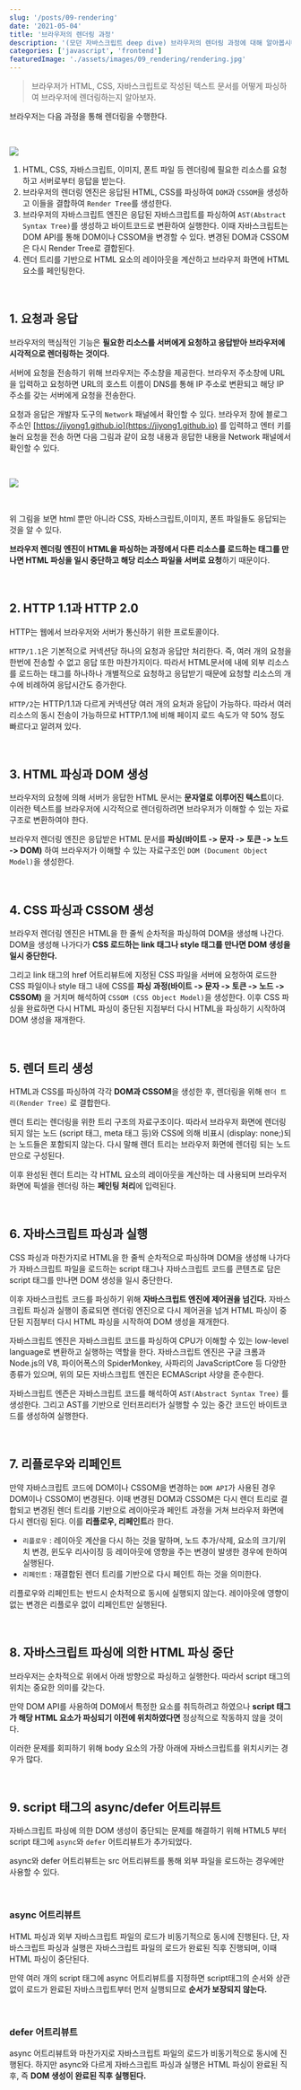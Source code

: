 ```yaml
---
slug: '/posts/09-rendering'
date: '2021-05-04'
title: '브라우저의 렌더링 과정'
description: '(모던 자바스크립트 deep dive) 브라우저의 렌더링 과정에 대해 알아봅시다..👍'
categories: ['javascript', 'frontend']
featuredImage: './assets/images/09_rendering/rendering.jpg'
---
```


> 브라우저가 HTML, CSS, 자바스크립트로 작성된 텍스트 문서를 어떻게 파싱하여 브라우저에 렌더링하는지 알아보자.

브라우저는 다음 과정을 통해 렌더링을 수행한다.

<br>

![](./assets/images/09_rendering/rendering.jpg)

1. HTML, CSS, 자바스크립트, 이미지, 폰트 파일 등 렌더링에 필요한 리소스를 요청하고 서버로부터 응답을 받는다.
2. 브라우저의 렌더링 엔진은 응답된 HTML, CSS를 파싱하여 `DOM`과 `CSSOM`을 생성하고 이들을 결합하여 `Render Tree`를 생성한다.
3. 브라우저의 자바스크립트 엔진은 응답된 자바스크립트를 파싱하여 `AST(Abstract Syntax Tree)`를 생성하고 바이트코드로 변환하여 실행한다. 이때 자바스크립트는 DOM API를 통해 DOM이나 CSSOM을 변경할 수 있다. 변경된 DOM과 CSSOM은 다시 Render Tree로 결합된다.
4. 렌더 트리를 기반으로 HTML 요소의 레이아웃을 계산하고 브라우저 화면에 HTML 요소를 페인팅한다.

<br>

## 1. 요청과 응답

브라우저의 핵심적인 기능은 **필요한 리소스를 서버에게 요청하고 응답받아 브라우저에 시각적으로 렌더링하는 것이다.**

서버에 요청을 전송하기 위해 브라우저는 주소창을 제공한다. 브라우저 주소창에 URL을 입력하고 요청하면 URL의 호스트 이름이 DNS를 통해 IP 주소로 변환되고 해당 IP 주소를 갖는 서버에게 요청을 전송한다.

요청과 응답은 개발자 도구의 `Network` 패널에서 확인할 수 있다. 브라우저 창에 블로그 주소인 [https://jiyong1.github.io](https://jiyong1.github.io) 를 입력하고 엔터 키를 눌러 요청을 전송 하면 다음 그림과 같이 요청 내용과 응답한 내용을 Network 패널에서 확인할 수 있다.

<br>

![](./assets/images/09_rendering/network.png)

<br>

위 그림을 보면 html 뿐만 아니라 CSS, 자바스크립트,이미지, 폰트 파일들도 응답되는 것을 알 수 있다.

**브라우저 렌더링 엔진이 HTML을 파싱하는 과정에서 다른 리소스를 로드하는 태그를 만나면 HTML 파싱을 일시 중단하고 해당 리소스 파일을 서버로 요청**하기 때문이다.

<br>

## 2. HTTP 1.1과 HTTP 2.0

HTTP는 웹에서 브라우저와 서버가 통신하기 위한 프로토콜이다.

`HTTP/1.1`은 기본적으로 커넥션당 하나의 요청과 응답만 처리한다. 즉, 여러 개의 요청을 한번에 전송할 수 없고 응답 또한 마찬가지이다. 따라서 HTML문서에 내에 외부 리소스를 로드하는 태그를 하나하나 개별적으로 요청하고 응답받기 때문에 요청할 리소스의 개수에 비례하여 응답시간도 증가한다.

`HTTP/2`는 HTTP/1.1과 다르게 커넥션당 여러 개의 요처과 응답이 가능하다. 따라서 여러 리소스의 동시 전송이 가능하므로 HTTP/1.1에 비해 페이지 로드 속도가 약 50% 정도 빠르다고 알려져 있다.

<br>

## 3. HTML 파싱과 DOM 생성

브라우저의 요청에 의해 서버가 응답한 HTML 문서는 **문자열로 이루어진 텍스트**이다. 이러한 텍스트를 브라우저에 시각적으로 렌더링하려면 브라우저가 이해할 수 있는 자료구조로 변환하여야 한다.

브라우저 렌더링 엔진은 응답받은 HTML 문서를 **파싱(바이트 -> 문자 -> 토큰 -> 노드 -> DOM)** 하여 브라우저가 이해할 수 있는 자료구조인 `DOM (Document Object Model)`을 생성한다.

<br>

## 4. CSS 파싱과 CSSOM 생성

브라우저 렌더링 엔진은 HTML을 한 줄씩 순차적을 파싱하여 DOM을 생성해 나간다. DOM을 생성해 나가다가 **CSS 로드하는 link 태그나 style 태그를 만나면 DOM 생성을 일시 중단한다.**

그리고 link 태그의 href 어트리뷰트에 지정된 CSS 파일을 서버에 요청하여 로드한 CSS 파일이나 style 태그 내에 CSS를 **파싱 과정(바이트 -> 문자 -> 토큰 -> 노드 -> CSSOM)** 을 거치며 해석하여 `CSSOM (CSS Object Model)`을 생성한다. 이후 CSS 파싱을 완료하면 다시 HTML 파싱이 중단된 지점부터 다시 HTML을 파싱하기 시작하여 DOM 생성을 재개한다.

<br>

## 5. 렌더 트리 생성

HTML과 CSS를 파싱하여 각각 **DOM과 CSSOM**을 생성한 후, 렌더링을 위해 `렌더 트리(Render Tree)` 로 결합한다.

렌더 트리는 렌더링을 위한 트리 구조의 자료구조이다. 따라서 브라우저 화면에 렌더링되지 않는 노드 (script 태그, meta 태그 등)와 CSS에 의해 비표시 (display: none;)되는 노드들은 포함되지 않는다. 다시 말해 렌더 트리는 브라우저 화면에 렌더링 되는 노드만으로 구성된다.

이후 완성된 렌더 트리는 각 HTML 요소의 레이아웃을 계산하는 데 사용되며 브라우저 화면에 픽셀을 렌더링 하는 **페인팅 처리**에 입력된다.

<br>

## 6. 자바스크립트 파싱과 실행

CSS 파싱과 마찬가지로 HTML을 한 줄씩 순차적으로 파싱하며 DOM을 생성해 나가다가 자바스크립트 파일을 로드하는 script 태그나 자바스크립트 코드를 콘텐츠로 담은 script 태그를 만나면 DOM 생성을 일시 중단한다.

이후 자바스크립트 코드를 파싱하기 위해 **자바스크립트 엔진에 제어권을 넘긴다.** 자바스크립트 파싱과 실행이 종료되면 렌더링 엔진으로 다시 제어권을 넘겨 HTML 파싱이 중단된 지점부터 다시 HTML 파싱을 시작하여 DOM 생성을 재개한다.

자바스크립트 엔진은 자바스크립트 코드를 파싱하여 CPU가 이해할 수 있는 low-level language로 변환하고 실행하는 역할을 한다. 자바스크립트 엔진은 구글 크롬과 Node.js의 V8, 파이어폭스의 SpiderMonkey, 사파리의 JavaScriptCore 등 다양한 종류가 있으며, 위의 모든 자바스크립트 엔진은 ECMAScript 사양을 준수한다.

자바스크립트 엔즌은 자바스크립트 코드를 해석하여 `AST(Abstract Syntax Tree)` 를 생성한다. 그리고 AST를 기반으로 인터프리터가 실행할 수 있는 중간 코드인 바이트코드를 생성하여 실행한다.

<br>

## 7. 리플로우와 리페인트

만약 자바스크립트 코드에 DOM이나 CSSOM을 변경하는 `DOM API`가 사용된 경우 DOM이나 CSSOM이 변경된다. 이때 변경된 DOM과 CSSOM은 다시 렌더 트리로 결합되고 변경된 렌더 트리를 기반으로 레이아웃과 페인트 과정을 거쳐 브라우저 화면에 다시 렌더링 된다. 이를 **리플로우, 리페인트**라 한다.

- `리플로우` : 레이아웃 계산을 다시 하는 것을 말하며, 노드 추가/삭제, 요소의 크기/위치 변경, 윈도우 리사이징 등 레이아웃에 영향을 주는 변경이 발생한 경우에 한하여 실행된다.
- `리페인트` : 재결합된 렌더 트리를 기반으로 다시 페인트 하는 것을 의미한다.

리플로우와 리페인트는 반드시 순차적으로 동시에 실행되지 않는다. 레이아웃에 영향이 없는 변경은 리플로우 없이 리페인트만 실행된다.

<br>

## 8. 자바스크립트 파싱에 의한 HTML 파싱 중단

브라우저는 순차적으로 위에서 아래 방향으로 파싱하고 실행한다. 따라서 script 태그의 위치는 중요한 의미를 갖는다.

만약 DOM API를 사용하여 DOM에서 특정한 요소를 취득하려고 하였으나 **script 태그가 해당 HTML 요소가 파싱되기 이전에 위치하였다면** 정상적으로 작동하지 않을 것이다.

이러한 문제를 회피하기 위해 body 요소의 가장 아래에 자바스크립트를 위치시키는 경우가 많다.

<br>

## 9. script 태그의 async/defer 어트리뷰트

자바스크립트 파싱에 의한 DOM 생성이 중단되는 문제를 해결하기 위해 HTML5 부터 script 태그에 `async`와 `defer` 어트리뷰트가 추가되었다.

async와 defer 어트리뷰트는 src 어트리뷰트를 통해 외부 파일을 로드하는 경우에만 사용할 수 있다.

<br>

### async 어트리뷰트

HTML 파싱과 외부 자바스크립트 파일의 로드가 비동기적으로 동시에 진행된다. 단, 자바스크립트 파싱과 실행은 자바스크립트 파일의 로드가 완료된 직후 진행되며, 이때 HTML 파싱이 중단된다.

만약 여러 개의 script 태그에 async 어트리뷰트를 지정하면 script태그의 순서와 상관없이 로드가 완료된 자바스크립트부터 먼저 실행되므로 **순서가 보장되지 않는다.**

<br>

### defer 어트리뷰트

async 어트리뷰트와 마찬가지로 자바스크립트 파일의 로드가 비동기적으로 동시에 진행된다. 하지만 async와 다르게 자바스크립트 파싱과 실행은 HTML 파싱이 완료된 직후, 즉 **DOM 생성이 완료된 직후 실행된다.**
